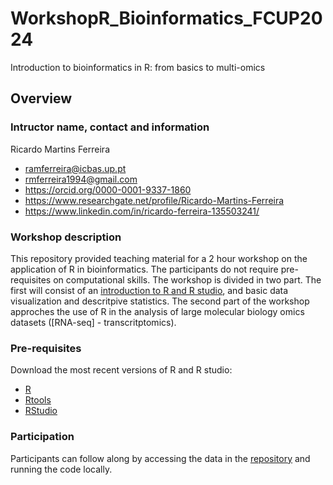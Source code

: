 # WorkshopR_Bioinformatics_FCUP2024
Introduction to bioinformatics in R: from basics to multi-omics

## Overview

### Intructor name, contact and information
Ricardo Martins Ferreira
- ramferreira@icbas.up.pt
- rmferreira1994@gmail.com
- https://orcid.org/0000-0001-9337-1860
- https://www.researchgate.net/profile/Ricardo-Martins-Ferreira 
- https://www.linkedin.com/in/ricardo-ferreira-135503241/

### Workshop description
This repository provided teaching material for a 2 hour workshop on the application of R in bioinformatics. The participants do not require pre-requisites on computational skills. The workshop is divided in two part. The first will consist of an [introduction to R and R studio](https://github.com/RicardoMartins-Ferreira/WorkshopR_Bioinformatics_FCUP2024/blob/main/Part%201_data%20visualization%20and%20descriptive%20statistics.html), and basic data visualization and descritpive statistics. The second part of the workshop approches the use of R in the analysis of large molecular biology omics datasets ([RNA-seq] - transcritptomics). 

### Pre-requisites 
Download the most recent versions of R and R studio:
- [R](https://cran.r-project.org/bin/windows/base/)
- [Rtools](https://cran.r-project.org/bin/windows/Rtools/rtools42/rtools.html)
- [RStudio](https://posit.co/download/rstudio-desktop/#download)

### Participation
Participants can follow along by accessing the data in the [repository](https://github.com/RicardoMartins-Ferreira/WorkshopR_Bioinformatics_FCUP2024) and running the code locally.


